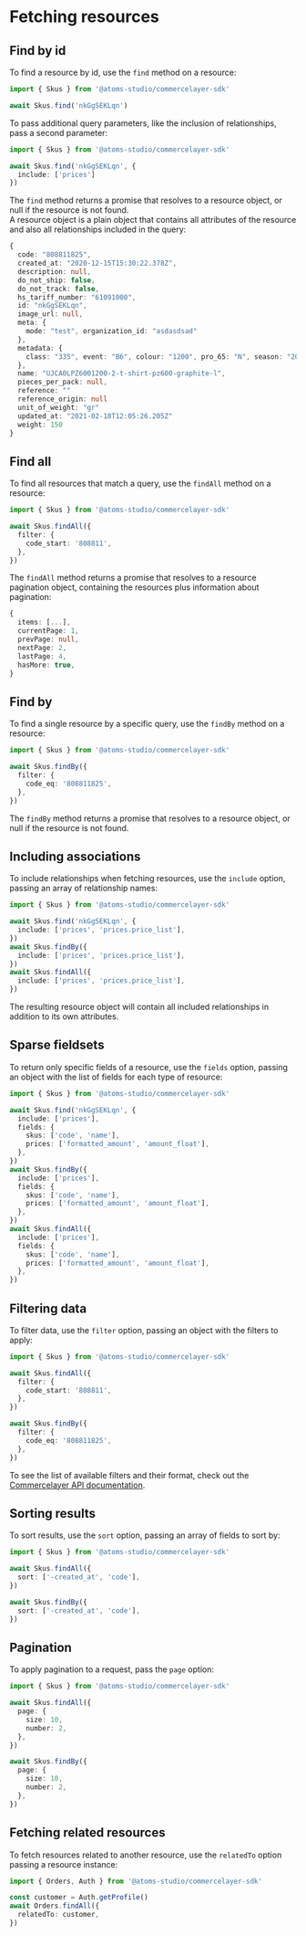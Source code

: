 # Fetching resources

## Find by id

To find a resource by id, use the `find` method on a resource:

```ts
import { Skus } from '@atoms-studio/commercelayer-sdk'

await Skus.find('nkGgSEKLqn')
```

To pass additional query parameters, like the inclusion of relationships, pass a second parameter:

```ts
import { Skus } from '@atoms-studio/commercelayer-sdk'

await Skus.find('nkGgSEKLqn', {
  include: ['prices']
})
```

The `find` method returns a promise that resolves to a resource object, or null if the resource is not found.<br>
A resource object is a plain object that contains all attributes of the resource and also all relationships included in the query:

```ts
{
  code: "808811825",
  created_at: "2020-12-15T15:30:22.378Z",
  description: null,
  do_not_ship: false,
  do_not_track: false,
  hs_tariff_number: "61091000",
  id: "nkGgSEKLqn",
  image_url: null,
  meta: {
    mode: "test", organization_id: "asdasdsad"
  },
  metadata: {
    class: "335", event: "B6", colour: "1200", pro_65: "N", season: "20193",
  },
  name: "UJCA0LPZ6001200-2-t-shirt-pz600-graphite-l",
  pieces_per_pack: null,
  reference: ""
  reference_origin: null
  unit_of_weight: "gr"
  updated_at: "2021-02-18T12:05:26.205Z"
  weight: 150
}
```

## Find all

To find all resources that match a query, use the `findAll` method on a resource:

```ts
import { Skus } from '@atoms-studio/commercelayer-sdk'

await Skus.findAll({
  filter: {
    code_start: '808811',
  },
})
```

The `findAll` method returns a promise that resolves to a resource pagination object, containing the resources plus information about pagination:

```ts
{
  items: [...],
  currentPage: 1,
  prevPage: null,
  nextPage: 2,
  lastPage: 4,
  hasMore: true,
}
```

## Find by

To find a single resource by a specific query, use the `findBy` method on a resource:

```ts
import { Skus } from '@atoms-studio/commercelayer-sdk'

await Skus.findBy({
  filter: {
    code_eq: '808811825',
  },
})
```

The `findBy` method returns a promise that resolves to a resource object, or null if the resource is not found.


## Including associations

To include relationships when fetching resources, use the `include` option, passing an array of relationship names:

```ts
import { Skus } from '@atoms-studio/commercelayer-sdk'

await Skus.find('nkGgSEKLqn', {
  include: ['prices', 'prices.price_list'],
})
await Skus.findBy({
  include: ['prices', 'prices.price_list'],
})
await Skus.findAll({
  include: ['prices', 'prices.price_list'],
})
```

The resulting resource object will contain all included relationships in addition to its own attributes.

## Sparse fieldsets

To return only specific fields of a resource, use the `fields` option, passing an object with the list of fields for each type of resource:

```ts
import { Skus } from '@atoms-studio/commercelayer-sdk'

await Skus.find('nkGgSEKLqn', {
  include: ['prices'],
  fields: {
    skus: ['code', 'name'],
    prices: ['formatted_amount', 'amount_float'],
  },
})
await Skus.findBy({
  include: ['prices'],
  fields: {
    skus: ['code', 'name'],
    prices: ['formatted_amount', 'amount_float'],
  },
})
await Skus.findAll({
  include: ['prices'],
  fields: {
    skus: ['code', 'name'],
    prices: ['formatted_amount', 'amount_float'],
  },
})
```

## Filtering data

To filter data, use the `filter` option, passing an object with the filters to apply:

```ts
import { Skus } from '@atoms-studio/commercelayer-sdk'

await Skus.findAll({
  filter: {
    code_start: '808811',
  },
})

await Skus.findBy({
  filter: {
    code_eq: '808811825',
  },
})
```

To see the list of available filters and their format, check out the [Commercelayer API documentation](https://developers.commerce.com/docs/api/resources/sku).

## Sorting results

To sort results, use the `sort` option, passing an array of fields to sort by:

```ts
import { Skus } from '@atoms-studio/commercelayer-sdk'

await Skus.findAll({
  sort: ['-created_at', 'code'],
})

await Skus.findBy({
  sort: ['-created_at', 'code'],
})
```

## Pagination

To apply pagination to a request, pass the `page` option:

```ts
import { Skus } from '@atoms-studio/commercelayer-sdk'

await Skus.findAll({
  page: {
    size: 10,
    number: 2,
  },
})

await Skus.findBy({
  page: {
    size: 10,
    number: 2,
  },
})
```

## Fetching related resources

To fetch resources related to another resource, use the `relatedTo` option passing a resource instance:

```ts
import { Orders, Auth } from '@atoms-studio/commercelayer-sdk'

const customer = Auth.getProfile()
await Orders.findAll({
  relatedTo: customer,
})
```